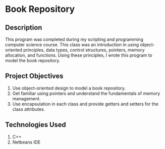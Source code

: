 # Book Repository
## Description
This program was completed during my scripting and programming computer science course. This class was an introduction in using object-oriented principles, data types, control structures, pointers, memory allocation, and functions. Using these principles, I wrote this program to model the book repository.
## Project Objectives 
1. Use object-oriented design to model a book repository.
1. Get familiar using pointers and understand the fundamentals of memory management.
1. Use encapsulation in each class and provide getters and setters for the class attributes.
## Technologies Used
1. C++
1. Netbeans IDE
